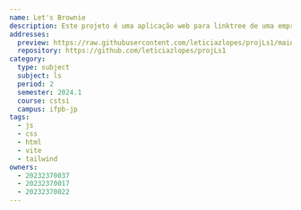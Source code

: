 ```yaml
---
name: Let's Brownie
description: Este projeto é uma aplicação web para linktree de uma empresa de doces, a fim de direcionar seus clientes.
addresses:
  preview: https://raw.githubusercontent.com/leticiazlopes/projLs1/main/preview.png
  repository: https://github.com/leticiazlopes/projLs1
category:
  type: subject
  subject: ls
  period: 2
  semester: 2024.1
  course: cstsi
  campus: ifpb-jp
tags:
  - js
  - css
  - html
  - vite
  - tailwind
owners:
  - 20232370037
  - 20232370017
  - 20232370022
---
```

